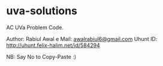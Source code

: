 # uva-solutions
AC UVa Problem Code.

Author: Rabiul Awal
e Mail: awalrabiul6@gmail.com
Uhunt ID:  http://uhunt.felix-halim.net/id/584294

NB: Say No to Copy-Paste :)
